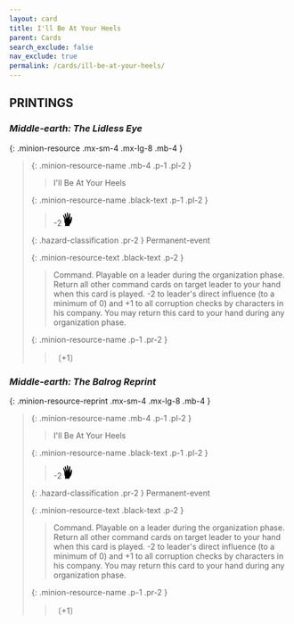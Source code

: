 ```yaml
---
layout: card
title: I'll Be At Your Heels
parent: Cards
search_exclude: false
nav_exclude: true
permalink: /cards/ill-be-at-your-heels/
---
```


## PRINTINGS


### _Middle-earth: The Lidless Eye_

{: .minion-resource .mx-sm-4 .mx-lg-8 .mb-4 }
> {: .minion-resource-name .mb-4 .p-1 .pl-2 }
> > <div class="hazard-mp"></div>
> > <div class="card-name">I'll Be At Your Heels</div>
>
> {: .minion-resource-name .black-text .p-1 .pl-2 }
> > -2![](/assets/images/di.svg)
>
> {: .hazard-classification .pr-2 }
> Permanent-event
>
> {: .minion-resource-text .black-text .p-2 }
> > Command. Playable on a leader during the organization phase. Return all other command cards on target leader to your hand when this card is played. -2 to leader's direct influence (to a minimum of 0) and +1 to all corruption checks by characters in his company. You may return this card to your hand during any organization phase. 
> 
> {: .minion-resource-name .p-1 .pr-2 }
> > <div class="card-shield"></div>
> > <div class="card-corruption-white">〔+1〕</div>

### _Middle-earth: The Balrog Reprint_

{: .minion-resource-reprint .mx-sm-4 .mx-lg-8 .mb-4 }
> {: .minion-resource-name .mb-4 .p-1 .pl-2 }
> > <div class="hazard-mp"></div>
> > <div class="card-name">I'll Be At Your Heels</div>
>
> {: .minion-resource-name .black-text .p-1 .pl-2 }
> > -2![](/assets/images/di.svg)
>
> {: .hazard-classification .pr-2 }
> Permanent-event
>
> {: .minion-resource-text .black-text .p-2 }
> > Command. Playable on a leader during the organization phase. Return all other command cards on target leader to your hand when this card is played. -2 to leader's direct influence (to a minimum of 0) and +1 to all corruption checks by characters in his company. You may return this card to your hand during any organization phase. 
> 
> {: .minion-resource-name .p-1 .pr-2 }
> > <div class="card-shield"></div>
> > <div class="card-corruption-white">〔+1〕</div>
